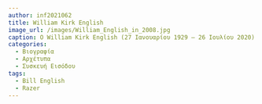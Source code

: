 ```yaml
---
author: inf2021062
title: William Kirk English
image_url: /images/William_English_in_2008.jpg
caption: Ο William Kirk English (27 Ιανουαρίου 1929 – 26 Ιουλίου 2020) ήταν Αμερικανός μηχανικός υπολογιστών που συνέβαλε στην ανάπτυξη του ποντικιού υπολογιστή ενώ εργαζόταν για τον Douglas Engelbart στο Augmentation Research Center της SRI International. Αργότερα θα εργαστεί για τη Xerox PARC και τη Sun Microsystems. Ο Bill English πιστώνεται με την πρώτη χρήση του όρου ποντίκι στην έκδοση του 1965 του "Computer-Aided Display Control".
categories:
  - Βιογραφία
  - Αρχέτυπα
  - Συσκευή Εισόδου
tags:
  - Bill English
  - Razer
---
```

